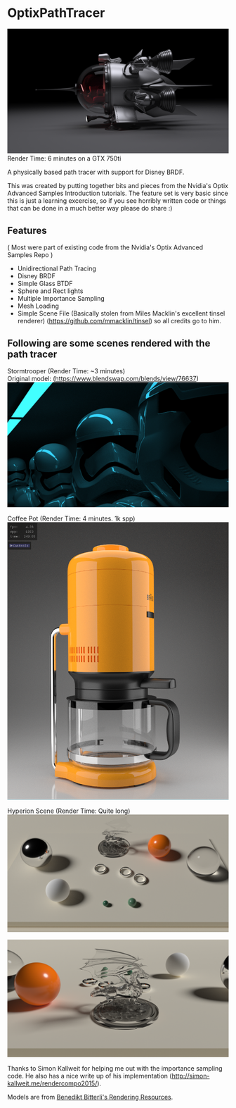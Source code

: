 
OptixPathTracer
==========

![Spaceship](./spaceship.png)
Render Time: 6 minutes on a GTX 750ti

A physically based path tracer with support for Disney BRDF.

This was created by putting together bits and pieces from the Nvidia's Optix Advanced Samples Introduction tutorials.
The feature set is very basic since this is just a learning excercise, so if you see horribly written code or things that
can be done in a much better way please do share :)

Features
--------
( Most were part of existing code from the Nvidia's Optix Advanced Samples Repo )  
- Unidirectional Path Tracing  
- Disney BRDF  
- Simple Glass BTDF  
- Sphere and Rect lights  
- Multiple Importance Sampling  
- Mesh Loading
- Simple Scene File (Basically stolen from Miles Macklin's excellent tinsel renderer) (https://github.com/mmacklin/tinsel) so all credits go to him.

Following are some scenes rendered with the path tracer
--------
Stormtrooper (Render Time: ~3 minutes)  
Original model: (https://www.blendswap.com/blends/view/76637)
![Stormtrooper](./stormtrooper.png)

Coffee Pot (Render Time: 4 minutes. 1k spp)
![Coffee Pot](./coffee_pot.png)

Hyperion Scene (Render Time: Quite long)
![Hyperion Scene](./hyperion.png)

![Dragon closeup](./dragon.png)

Thanks to Simon Kallweit for helping me out with the importance sampling code. He also has a nice write up of his implementation
(http://simon-kallweit.me/rendercompo2015/).

Models are from [Benedikt Bitterli's Rendering Resources](https://benedikt-bitterli.me/resources).

